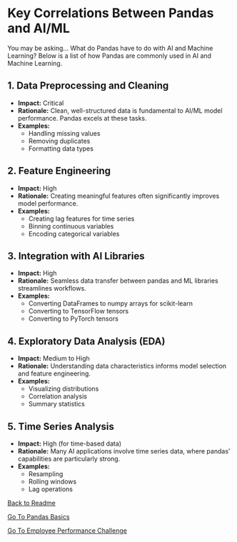 # Key Correlations Between Pandas and AI/ML

You may be asking...
What do Pandas have to do with AI and Machine Learning?
Below is a list of how Pandas are commonly used in AI and Machine Learning.

## 1. Data Preprocessing and Cleaning

- **Impact:** Critical
- **Rationale:** Clean, well-structured data is fundamental to AI/ML model performance. Pandas excels at these tasks.
- **Examples:**
  - Handling missing values
  - Removing duplicates
  - Formatting data types

## 2. Feature Engineering

- **Impact:** High
- **Rationale:** Creating meaningful features often significantly improves model performance.
- **Examples:**
  - Creating lag features for time series
  - Binning continuous variables
  - Encoding categorical variables

## 3. Integration with AI Libraries

- **Impact:** High
- **Rationale:** Seamless data transfer between pandas and ML libraries streamlines workflows.
- **Examples:**
  - Converting DataFrames to numpy arrays for scikit-learn
  - Converting to TensorFlow tensors
  - Converting to PyTorch tensors

## 4. Exploratory Data Analysis (EDA)

- **Impact:** Medium to High
- **Rationale:** Understanding data characteristics informs model selection and feature engineering.
- **Examples:**
  - Visualizing distributions
  - Correlation analysis
  - Summary statistics

## 5. Time Series Analysis

- **Impact:** High (for time-based data)
- **Rationale:** Many AI applications involve time series data, where pandas' capabilities are particularly strong.
- **Examples:**
  - Resampling
  - Rolling windows
  - Lag operations

[Back to Readme](README.md)

[Go To Pandas Basics](./pandas_basics.ipynb)

[Go To Employee Performance Challenge](./employee_performance_challenge.md)
